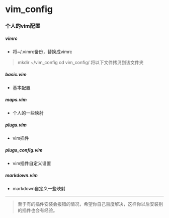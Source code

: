 # vim_config
### 个人的vim配置

##### vimrc
+ 	将~/.vimrc备份，替换成vimrc

> mkdir ~/vim_config
> cd vim_config/
> 将以下文件拷贝到该文件夹

##### basic.vim
+	基本配置

##### maps.vim
+	个人的一些映射

##### plugs.vim
+	vim插件

##### plugs_config.vim
+	vim插件自定义设置

##### markdown.vim
+	markdown自定义一些映射

---

> 至于有的插件安装会报错的情况，希望你自己百度解决，这样你以后安装别的插件也会有经验。
